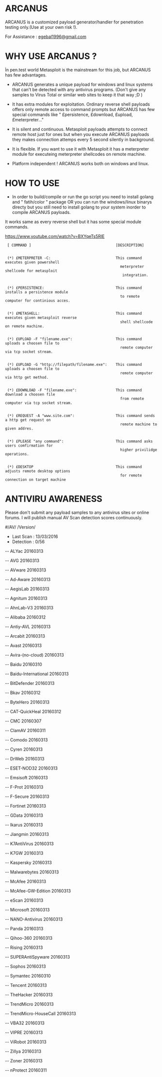 # ARCANUS
ARCANUS is a customized payload generator/handler for penetration testing only.(Use at your own risk !).

For Assistance : egebal1996@gmail.com


# WHY USE ARCANUS ?
  İn pen.test world Metasploit is the mainstream for this job, but ARCANUS has few advantages.
  
- ARCANUS generates a unique payload for windows and linux systems that can't be detected with any antivirus programs. (Don't give any samples to Virus Total or similar web sites to keep it that way ;D )

- It has extra modules for exploitation. Ordinary reverse shell payloads offers only remote access to command prompts but ARCANUS has few special commands like " £persistence, £download, £upload, £meterpreter..."

- It is silent and continuous. Metasploit payloads attempts to connect remote host just for ones but when you execute ARCANUS payloads they makes connection attemps every 5 second silently in background.

- It is flexible. If you want to use it with Metasploit it has a meterpreter module for executeing meterpreter shellcodes on remote machine.

- Platform independent ! ARCANUS works both on windows and linux.


# HOW TO USE 

- In order to build/compile  or run the go script you need to install golang and " fatih/color " package OR you can run the windows/linux binarys directy but you still need to install golang to your system inorder to compile ARCANUS payloads. 


It works same as every reverse shell but it has some special module commands.


https://www.youtube.com/watch?v=BXYqeTs5RIE

   
                                                                                                     
                                                                                                     
                                                                                                     
                                                                                                     
     [ COMMAND ]                                       [DESCRIPTION]                                 
                            
                                                                                                     
     (*) £METERPRETER -C:                              This command executes given powershell        
                                                         meterpreter shellcode for metasploit        
                                                          integration.                               
                                                                                                     
                                                                                                     
     (*) £PERSISTENCE:                                 This command installs a persistence module    
                                                         to remote computer for continious acces.    
                                                                                                     
                                                                                                     
     (*) £METASHELL:                                   This command executes given metasploit reverse
                                                         shell shellcode on remote machine.          
                                                                                                     
                                                                                                     
     (*) £UPLOAD -F "filename.exe":                    This command uploads a choosen file to        
                                                         remote computer via tcp socket stream.      
                                                                                                     
                                                                                                     
     (*) £UPLOAD -G "http://filepath/filename.exe":    This command uploads a choosen file to        
                                                         remote computer via http get method.        
                                                                                                     
                                                                                                     
     (*) £DOWNLOAD -F "filename.exe":                  This command download a choosen file          
                                                         from remote computer via tcp socket stream. 
                                                                                                     
                                                                                                     
     (*) £REQUEST -A "www.site.com":                   This command sends a http get request on      
                                                         remote machine to given addres.             
                                                                                                     
                                                                                                     
     (*) £PLEASE "any command":                        This command asks users comfirmation for      
                                                         higher privilidge operations.               
                                                                                                     
                                                                                                     
     (*) £DESKTOP                                      This command adjusts remote desktop options   
                                                         for remote connection on target machine     
                                                                                                     
                                                                                                     
                                                                                                  
# ANTIVIRU AWARENESS
  
  Please don't submit any payload samples to any antivirus sites or online forums. I will publish manual AV Scan detection scores continuously.
  


#/AV/    /Version/

- Last Scan : 13/03/2016
- Detection : 0/56


-- ALYac		20160313

-- AVG		20160313

-- AVware		20160313

-- Ad-Aware		20160313

-- AegisLab		20160313

-- Agnitum		20160313

-- AhnLab-V3		20160313

-- Alibaba		20160312

-- Antiy-AVL		20160313

-- Arcabit		20160313

-- Avast		20160313

-- Avira-(no-cloud)		20160313

-- Baidu		20160310

-- Baidu-International		20160313

-- BitDefender		20160313

-- Bkav		20160312

-- ByteHero		20160313

-- CAT-QuickHeal		20160312

-- CMC		20160307

-- ClamAV		20160311

-- Comodo		20160313

-- Cyren		20160313

-- DrWeb		20160313

-- ESET-NOD32		20160313

-- Emsisoft		20160313

-- F-Prot		20160313

-- F-Secure		20160313

-- Fortinet		20160313

-- GData		20160313

-- Ikarus		20160313

-- Jiangmin		20160313

-- K7AntiVirus		20160313

-- K7GW		20160313

-- Kaspersky		20160313

-- Malwarebytes		20160313

-- McAfee		20160313

-- McAfee-GW-Edition		20160313

-- eScan		20160313

-- Microsoft		20160313

-- NANO-Antivirus		20160313

-- Panda		20160313

-- Qihoo-360		20160313

-- Rising		20160313

-- SUPERAntiSpyware		20160313

-- Sophos		20160313

-- Symantec		20160310

-- Tencent		20160313

-- TheHacker		20160313

-- TrendMicro		20160313

-- TrendMicro-HouseCall		20160313

-- VBA32		20160313

-- VIPRE		20160313

-- ViRobot		20160313

-- Zillya		20160313

-- Zoner		20160313


-- nProtect		20160311
